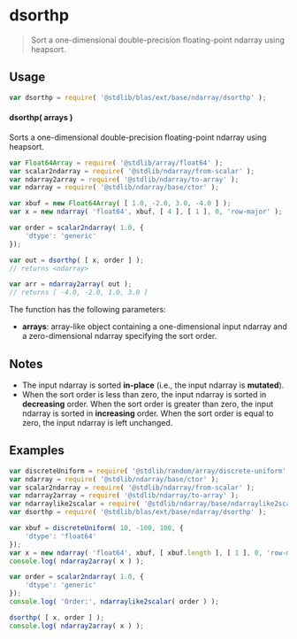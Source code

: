 <!--

@license Apache-2.0

Copyright (c) 2025 The Stdlib Authors.

Licensed under the Apache License, Version 2.0 (the "License");
you may not use this file except in compliance with the License.
You may obtain a copy of the License at

   http://www.apache.org/licenses/LICENSE-2.0

Unless required by applicable law or agreed to in writing, software
distributed under the License is distributed on an "AS IS" BASIS,
WITHOUT WARRANTIES OR CONDITIONS OF ANY KIND, either express or implied.
See the License for the specific language governing permissions and
limitations under the License.

-->

# dsorthp

> Sort a one-dimensional double-precision floating-point ndarray using heapsort.

<section class="intro">

</section>

<!-- /.intro -->

<section class="usage">

## Usage

```javascript
var dsorthp = require( '@stdlib/blas/ext/base/ndarray/dsorthp' );
```

#### dsorthp( arrays )

Sorts a one-dimensional double-precision floating-point ndarray using heapsort.

```javascript
var Float64Array = require( '@stdlib/array/float64' );
var scalar2ndarray = require( '@stdlib/ndarray/from-scalar' );
var ndarray2array = require( '@stdlib/ndarray/to-array' );
var ndarray = require( '@stdlib/ndarray/base/ctor' );

var xbuf = new Float64Array( [ 1.0, -2.0, 3.0, -4.0 ] );
var x = new ndarray( 'float64', xbuf, [ 4 ], [ 1 ], 0, 'row-major' );

var order = scalar2ndarray( 1.0, {
    'dtype': 'generic'
});

var out = dsorthp( [ x, order ] );
// returns <ndarray>

var arr = ndarray2array( out );
// returns [ -4.0, -2.0, 1.0, 3.0 ]
```

The function has the following parameters:

-   **arrays**: array-like object containing a one-dimensional input ndarray and a zero-dimensional ndarray specifying the sort order.

</section>

<!-- /.usage -->

<section class="notes">

## Notes

-   The input ndarray is sorted **in-place** (i.e., the input ndarray is **mutated**).
-   When the sort order is less than zero, the input ndarray is sorted in **decreasing** order. When the sort order is greater than zero, the input ndarray is sorted in **increasing** order. When the sort order is equal to zero, the input ndarray is left unchanged.

</section>

<!-- /.notes -->

<section class="examples">

## Examples

<!-- eslint no-undef: "error" -->

```javascript
var discreteUniform = require( '@stdlib/random/array/discrete-uniform' );
var ndarray = require( '@stdlib/ndarray/base/ctor' );
var scalar2ndarray = require( '@stdlib/ndarray/from-scalar' );
var ndarray2array = require( '@stdlib/ndarray/to-array' );
var ndarraylike2scalar = require( '@stdlib/ndarray/base/ndarraylike2scalar' );
var dsorthp = require( '@stdlib/blas/ext/base/ndarray/dsorthp' );

var xbuf = discreteUniform( 10, -100, 100, {
    'dtype': 'float64'
});
var x = new ndarray( 'float64', xbuf, [ xbuf.length ], [ 1 ], 0, 'row-major' );
console.log( ndarray2array( x ) );

var order = scalar2ndarray( 1.0, {
    'dtype': 'generic'
});
console.log( 'Order:', ndarraylike2scalar( order ) );

dsorthp( [ x, order ] );
console.log( ndarray2array( x ) );
```

</section>

<!-- /.examples -->

<!-- Section for related `stdlib` packages. Do not manually edit this section, as it is automatically populated. -->

<section class="related">

</section>

<!-- /.related -->

<!-- Section for all links. Make sure to keep an empty line after the `section` element and another before the `/section` close. -->

<section class="links">

</section>

<!-- /.links -->
